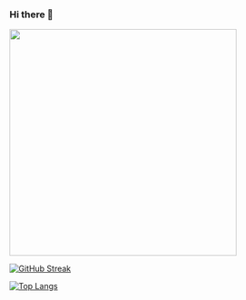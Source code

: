 ### Hi there 👋

<!--
**BrunaDamaris/BrunaDamaris** is a ✨ _special_ ✨ repository because its `README.md` (this file) appears on your GitHub profile.

Here are some ideas to get you started:

- 🔭 I’m currently working on ...
- 🌱 I’m currently learning ...
- 👯 I’m looking to collaborate on ...
- 🤔 I’m looking for help with ...
- 💬 Ask me about ...
- 📫 How to reach me: ...
- 😄 Pronouns: ...
- ⚡ Fun fact: ...
-->

<img src="https://github-readme-stats.vercel.app/api?username=BrunaDamaris&show_icons=true&theme=gotham" width="400">

[![GitHub Streak](http://github-readme-streak-stats.herokuapp.com?user=BrunaDamaris&theme=gotham)](https://git.io/streak-stats)

[![Top Langs](https://github-readme-stats.vercel.app/api/top-langs/?username=BrunaDamaris&layout=compact&theme=vision-friendly-dark)](https://github.com/anuraghazra/github-readme-stats)
